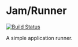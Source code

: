 # Jam/Runner
[![Build Status](https://secure.travis-ci.org/JamPHP/Runner.png)](http://travis-ci.org/JamPHP/Runner)

A simple application runner.